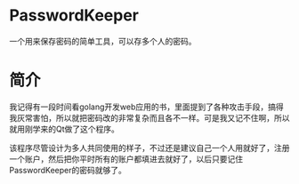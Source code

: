 PasswordKeeper
==============

一个用来保存密码的简单工具，可以存多个人的密码。

# 简介 #
我记得有一段时间看golang开发web应用的书，里面提到了各种攻击手段，搞得我灰常害怕，所以就把密码改的非常复杂而且各不一样。可是我又记不住啊，所以就用刚学来的Qt做了这个程序。

该程序尽管设计为多人共同使用的样子，不过还是建议自己一个人用就好了，注册一个账户，然后把你平时所有的账户都填进去就好了，以后只要记住PasswordKeeper的密码就够了。